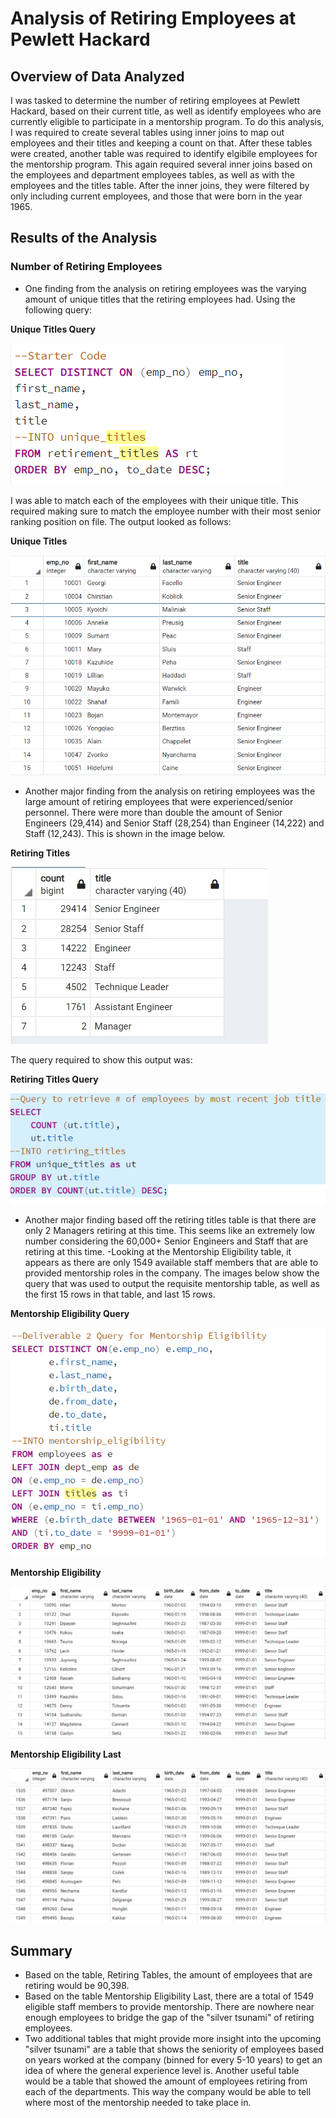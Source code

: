 # Analysis of Retiring Employees at Pewlett Hackard
## Overview of Data Analyzed
I was tasked to determine the number of retiring employees at Pewlett Hackard, based on their current  title, as well as identify
employees who are currently eligible to participate in a mentorship program. To do this analysis, I was required to create several tables
using inner joins to map out employees and their titles and keeping a count on that. After these tables were created, another table was
required to identify elgibile employees for the mentorship program. This again required several inner joins based on the employees and
department employees tables, as well as with the employees and the titles table. After the inner joins, they were filtered by only
including current employees, and those that were born in the year 1965.
## Results of the Analysis
### Number of Retiring Employees
- One finding from the analysis on retiring employees was the varying amount of unique titles that the retiring employees had. Using
the following query:

**Unique Titles Query**

![Unique Titles query](https://github.com/swlim314/Pewlett_Hackard_Analysis_Week_7/blob/b73c3a1797bde5d62a056599ce68ea827794bb0c/Resources/Unique%20Titles%20code.png)

I was able to match each of the employees with their unique title. This required making sure to match the employee number with their
most senior ranking position on file. The output looked as follows:

**Unique Titles**

![Unique Titles](https://github.com/swlim314/Pewlett_Hackard_Analysis_Week_7/blob/b73c3a1797bde5d62a056599ce68ea827794bb0c/Resources/Unique%20Titles.png)

- Another major finding from the analysis on retiring employees was the large amount of retiring employees that were experienced/senior
personnel. There were more than double the amount of Senior Engineers (29,414) and Senior Staff (28,254) than Engineer (14,222) and Staff 
(12,243). This is shown in the image below.

**Retiring Titles**

![Retiring Titles](https://github.com/swlim314/Pewlett_Hackard_Analysis_Week_7/blob/efad847ab81f98ed07a2730a00e078138b2bf113/Resources/Retiring%20Titles.jpg)


The query required to show this output was:

**Retiring Titles Query**

![Retiring Titles code](https://github.com/swlim314/Pewlett_Hackard_Analysis_Week_7/blob/9bb1c03934a338b3b915ad2609677e0b8ec1ca2a/Resources/Retiring%20Titles%20code.png)

- Another major finding based off the retiring titles table is that there are only 2 Managers retiring at this time. This seems like an
extremely low number considering the 60,000+ Senior Engineers and Staff that are retiring at this time.
-Looking at the Mentorship Eligibility table, it appears as there are only 1549 available staff members that are able to provided
mentorship roles in the company. The images below show the query that was used to output the requisite mentorship table, as well as the
first 15 rows in that table, and last 15 rows.

**Mentorship Eligibility Query**

![Mentorship Eligibility code](https://github.com/swlim314/Pewlett_Hackard_Analysis_Week_7/blob/0720697415c6f27b96bd4c911683903c6ead5c25/Resources/Mentorship%20Eligibility%20code.png)

**Mentorship Eligibility**

![Mentorship Eligibility](https://github.com/swlim314/Pewlett_Hackard_Analysis_Week_7/blob/0720697415c6f27b96bd4c911683903c6ead5c25/Resources/Mentorship%20Eligibility.png)

**Mentorship Eligibility Last**

![Mentorship Eligibility last](https://github.com/swlim314/Pewlett_Hackard_Analysis_Week_7/blob/7cbf62584eeec2f7022ff3cb3a0c8521424ced62/Resources/Mentorship%20Eligibility%20last.png)

## Summary
- Based on the table, Retiring Tables, the amount of employees that are retiring would be 90,398.
- Based on the table Mentorship Eligibility Last, there are a total of 1549 eligible staff members to provide mentorship. There are
nowhere near enough employees to bridge the gap of the "silver tsunami" of retiring employees.
- Two additional tables that might provide more insight into the upcoming "silver tsunami" are a table that shows the seniority of
employees based on years worked at the company (binned for every 5-10 years) to get an idea of where the general experience level is.
Another useful table would be a table that showed the amount of employees retiring from each of the departments. This way the company
would be able to tell where most of the mentorship needed to take place in.

